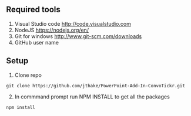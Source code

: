 Required tools
------------------------------------
1. Visual Studio code http://code.visualstudio.com
2. NodeJS https://nodejs.org/en/
3. Git for windows http://www.git-scm.com/downloads
4. GitHub user name

Setup
------------------------------------

1. Clone repo

`git clone https://github.com/jthake/PowerPoint-Add-In-ConvoTickr.git  `

2. In commmand prompt run NPM INSTALL to get all the packages

`npm install`
